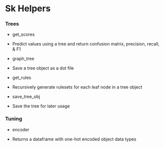 # Sk Helpers
### Trees
* get_scores
- Predict values using a tree and return confusion matrix, precision, recall, & F1
* graph_tree
- Save a tree object as a dot file
* get_rules
- Recursively generate rulesets for each leaf node in a tree object
* save_tree_obj
- Save the tree for later usage

### Tuning
* encoder
- Returns a dataframe with one-hot encoded object data types 
